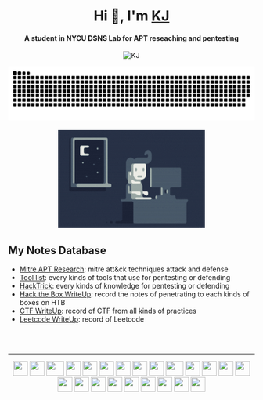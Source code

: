<h1 align="center">Hi 👋, I'm <a href="https://github.com/kj-black" target="blank">
KJ</a></h1>
<h4 align="center">A student in NYCU DSNS Lab for APT reseaching and pentesting</h4>

<p align="center"> <img src="https://komarev.com/ghpvc/?username=KJ&label=Profile%20views&color=0e75b6&style=flat" alt="KJ" /> </p>

<div align="center">
	<a href="https://github.com/kj-black/">
		<img src="https://github.com/KJ-black/KJ-black/blob/main/img/grid-snake.svg" alt="snake"/>
	</a>
</div>
<br>
<div target="_blank" align="center">
  <img align="" top="500" height="200" width="300" alt="Night Coding" src="https://raw.githubusercontent.com/AVS1508/AVS1508/master/assets/Night-Coding.gif">
</div>

<h2>My Notes Database</h2>

- <a href="https://kj-black.notion.site/Mitre-Tactics-Techniques-64cb30259ac840b1b6e6604729072bff">Mitre APT Research</a>: mitre att&ck techniques attack and defense
- <a href="https://kj-black.notion.site/5fb54a93ac51495e8014819d30bb60fd?v=90c28f5f89d64002bb0b6512ea089020">Tool list</a>: every kinds of tools that use for pentesting or defending
- <a href="https://kj-black.notion.site/e76c421155e043879a8304fe2e485158?v=97af25831f1845a7a5a1b322a0644e21">HackTrick</a>: every kinds of knowledge for pentesting or defending
- <a href="https://kj-black.notion.site/750c344e43da445b9f112b9f0594e736?v=1127f05eb12d4d4bb435de7e91ab752e">Hack the Box WriteUp</a>: record the notes of penetrating to each kinds of boxes on HTB
- <a href="https://kj-black.notion.site/CTF-a2a026bcfde3405d8c9f99871a7ee106">CTF WriteUp</a>: record of CTF from all kinds of practices
- <a href="https://kj-black.notion.site/Leetcode-b7d4415ae0ef456184541a82c6497ace">Leetcode WriteUp</a>: record of Leetcode 

<br><br><hr>
<div align="center">
<img src="https://cultofthepartyparrot.com/parrots/hd/githubparrot.gif" width="30" height="30"/>
<img src="https://cultofthepartyparrot.com/flags/hd/indiaparrot.gif" width="30" height="30"/>
<img src="https://cultofthepartyparrot.com/parrots/asyncparrot.gif" width="36" height="30"/>
<img src="https://cultofthepartyparrot.com/parrots/hd/60fpsparrot.gif" width="30" height="30"/>
<img src="https://cultofthepartyparrot.com/parrots/hd/jumpingparrot.gif" width="30" height="30"/>
<img src="https://cultofthepartyparrot.com/parrots/hd/opensourceparrot.gif" width="30" height="30"/>
<img src="https://cultofthepartyparrot.com/parrots/hd/dealwithitnowparrot.gif" width="30" height="30"/>
<img src="https://cultofthepartyparrot.com/parrots/hd/hypnoparrotlight.gif" width="30" height="30"/>
<img src="https://cultofthepartyparrot.com/parrots/databaseparrot.gif" width="30" height="30"/>
<img src="https://cultofthepartyparrot.com/parrots/fixparrot.gif" width="36" height="30"/>
<img src="https://cultofthepartyparrot.com/parrots/hd/laptop_parrot.gif" width="30" height="30"/>
<img src="https://cultofthepartyparrot.com/parrots/hd/spinningparrot.gif" width="30" height="30"/>
<img src="https://cultofthepartyparrot.com/parrots/hd/levitationparrot.gif" width="30" height="30"/>
<img src="https://cultofthepartyparrot.com/parrots/hd/meldparrot.gif" width="30" height="30"/>
<img src="https://cultofthepartyparrot.com/parrots/slomoparrot.gif" width="30" height="30"/>
<img src="https://cultofthepartyparrot.com/parrots/hd/moonwalkingparrot.gif" width="30" height="30"/>
<img src="https://cultofthepartyparrot.com/parrots/hd/stableparrot.gif" width="30" height="30"/>
<img src="https://cultofthepartyparrot.com/parrots/hd/scienceparrot.gif" width="30" height="30"/>
<img src="https://cultofthepartyparrot.com/parrots/hd/pirateparrot.gif" width="30" height="30"/>
<img src="https://cultofthepartyparrot.com/parrots/hd/footballparrot.gif" width="30" height="30"/>
<img src="https://cultofthepartyparrot.com/parrots/hd/illuminatiparrot.gif" width="30" height="30"/>
<img src="https://cultofthepartyparrot.com/parrots/hd/hypnoparrotdark.gif" width="30" height="30"/>
<img src="https://cultofthepartyparrot.com/parrots/hd/mustacheparrot.gif" width="30" height="30"/>
</div>
